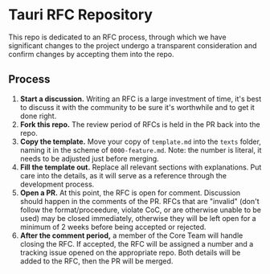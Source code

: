 # Tauri RFC Repository
This repo is dedicated to an RFC process, through which we have significant changes to the project undergo a transparent consideration and confirm changes by accepting them into the repo.

## Process
1) **Start a discussion.** Writing an RFC is a large investment of time, it's best to discuss it with the community to be sure it's worthwhile and to get it done right.
2) **Fork this repo.** The review period of RFCs is held in the PR back into the repo.
3) **Copy the template.** Move your copy of `template.md` into the `texts` folder, naming it in the scheme of `0000-feature.md`. Note: the number is literal, it needs to be adjusted just before merging.
4) **Fill the template out.** Replace all relevant sections with explanations. Put care into the details, as it will serve as a reference through the development process.
5) **Open a PR.** At this point, the RFC is open for comment. Discussion should happen in the comments of the PR. RFCs that are "invalid" (don't follow the format/proceedure, violate CoC, or are otherwise unable to be used) may be closed immediately, otherwise they will be left open for a minimum of 2 weeks before being accepted or rejected.
6) **After the comment period,** a member of the Core Team will handle closing the RFC. If accepted, the RFC will be assigned a number and a tracking issue opened on the appropriate repo. Both details will be added to the RFC, then the PR will be merged.
